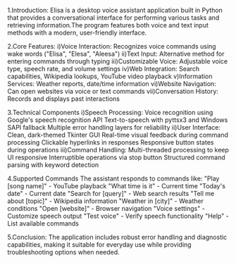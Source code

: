 1.Introduction: Elisa is a desktop voice assistant application built in Python that provides a conversational 
interface for performing various tasks and retrieving information.The program features both voice
and text input methods with a modern, user-friendly interface.

2.Core Features:
   i)Voice Interaction: Recognizes voice commands using wake words ("Elisa", "Elesa", "Aleesa")
   ii)Text Input: Alternative method for entering commands through typing
   iii)Customizable Voice: Adjustable voice type, speech rate, and volume settings
   iv)Web Integration: Search capabilities, Wikipedia lookups, YouTube video playback
   v)Information Services: Weather reports, date/time information
   vi)Website Navigation: Can open websites via voice or text commands
   vii)Conversation History: Records and displays past interactions

3.Technical Components
   i)Speech Processing: Voice recognition using Google's speech recognition API
     Text-to-speech with pyttsx3 and Windows SAPI fallback
     Multiple error handling layers for reliability
   ii)User Interface: Clean, dark-themed Tkinter GUI
      Real-time visual feedback during command processing
      Clickable hyperlinks in responses
      Responsive button states during operations
   iii)Command Handling: Multi-threaded processing to keep UI responsive
       Interruptible operations via stop button
       Structured command parsing with keyword detection

4.Supported Commands
The assistant responds to commands like:
   "Play [song name]" - YouTube playback
   "What time is it" - Current time
   "Today's date" - Current date
   "Search for [query]" - Web search results
   "Tell me about [topic]" - Wikipedia information
   "Weather in [city]" - Weather conditions
   "Open [website]" - Browser navigation
   "Voice settings" - Customize speech output
   "Test voice" - Verify speech functionality
   "Help" - List available commands

   
5.Conclusion: The application includes robust error handling and diagnostic capabilities,
  making it suitable for everyday use while providing troubleshooting options when needed.
